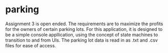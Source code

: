 # parking
Assignment 3 is open ended. The requirements are to maximize the profits for the owners of certain parking lots. For this application, it is designed to be a simple console appllication, using the concept of state machines to transition to and from UIs. The parking lot data is read in as .txt and .csv files for ease of access.
